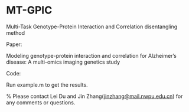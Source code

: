 # MT-GPIC

Multi-Task Genotype-Protein Interaction and Correlation disentangling method 

Paper:

Modeling genotype-protein interaction and correlation for Alzheimer’s disease: A multi-omics imaging genetics study

Code:

Run example.m to get the results.


% Please contact Lei Du and Jin Zhang(jinzhang@mail.nwpu.edu.cn) for any comments or questions.
